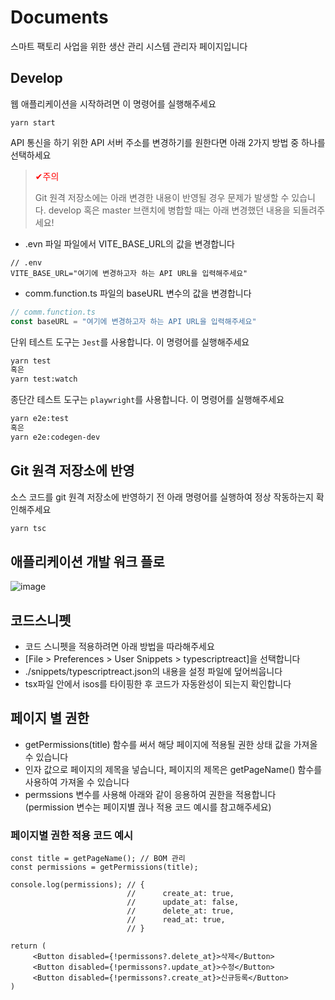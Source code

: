 # Documents
스마트 팩토리 사업을 위한 생산 관리 시스템 관리자 페이지입니다

## Develop
웹 애플리케이션을 시작하려면 이 명령어를 실행해주세요
```
yarn start
```

API 통신을 하기 위한 API 서버 주소를 변경하기를 원한다면 아래 2가지 방법 중 하나를 선택하세요  
> <p style="color: red">✔주의</p> 
> Git 원격 저장소에는 아래 변경한 내용이 반영될 경우 문제가 발생할 수 있습니다. develop 혹은 master 브랜치에 병합할 때는 아래 변경했던 내용을 되돌려주세요!
- .evn 파일 파일에서 VITE_BASE_URL의 값을 변경합니다
```
// .env
VITE_BASE_URL="여기에 변경하고자 하는 API URL을 입력해주세요"
```
- comm.function.ts 파일의 baseURL 변수의 값을 변경합니다
```ts
// comm.function.ts
const baseURL = "여기에 변경하고자 하는 API URL을 입력해주세요"
```

단위 테스트 도구는 `Jest`를 사용합니다. 이 명령어를 실행해주세요
```bash
yarn test
혹은
yarn test:watch
```

종단간 테스트 도구는 `playwright`를 사용합니다. 이 명령어를 실행해주세요
```bash
yarn e2e:test
혹은
yarn e2e:codegen-dev
```

## Git 원격 저장소에 반영
소스 코드를 git 원격 저장소에 반영하기 전 아래 명령어를 실행하여 정상 작동하는지 확인해주세요
```sh
yarn tsc
```

## 애플리케이션 개발 워크 플로
![image](https://user-images.githubusercontent.com/49608580/217984502-2ddbbbe7-8675-4813-90cc-85ef44a9d08e.png)


## 코드스니펫
- 코드 스니펫을 적용하려면 아래 방법을 따라해주세요
- [File > Preferences > User Snippets > typescriptreact]을 선택합니다
- ./snippets/typescriptreact.json의 내용을 설정 파일에 덮어씌웁니다
- tsx파일 안에서 isos를 타이핑한 후 코드가 자동완성이 되는지 확인합니다

## 페이지 별 권한
- getPermissions(title) 함수를 써서 해당 페이지에 적용될 권한 상태 값을 가져올 수 있습니다
- 인자 값으로 페이지의 제목을 넣습니다, 페이지의 제목은 getPageName() 함수를 사용하여 가져올 수 있습니다
- permssions 변수를 사용해 아래와 같이 응용하여 권한을 적용합니다
  (permission 변수는 페이지별 궎나 적용 코드 예시를 참고해주세요)
### 페이지별 권한 적용 코드 예시
```tsx
const title = getPageName(); // BOM 관리
const permissions = getPermissions(title);
     
console.log(permissions); // {
                          //      create_at: true,
                          //      update_at: false,
                          //      delete_at: true,
                          //      read_at: true,
                          // }

return (
     <Button disabled={!permissons?.delete_at}>삭제</Button>
     <Button disabled={!permissons?.update_at}>수정</Button>
     <Button disabled={!permissons?.create_at}>신규등록</Button>
)
```